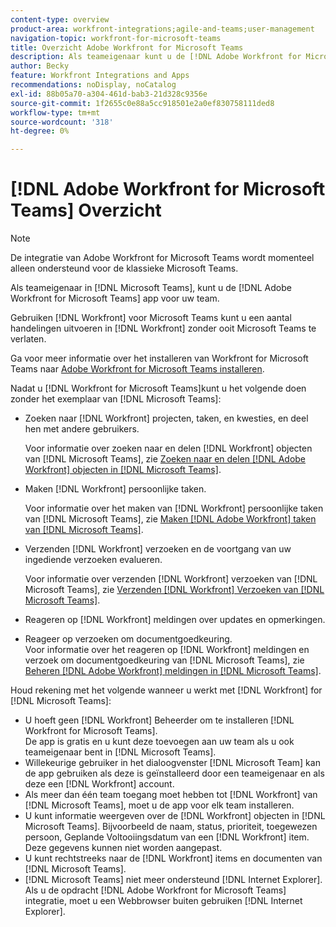 ```yaml
---
content-type: overview
product-area: workfront-integrations;agile-and-teams;user-management
navigation-topic: workfront-for-microsoft-teams
title: Overzicht Adobe Workfront for Microsoft Teams
description: Als teameigenaar kunt u de [!DNL Adobe Workfront for Microsoft Teams] app voor uw team.
author: Becky
feature: Workfront Integrations and Apps
recommendations: noDisplay, noCatalog
exl-id: 88b05a70-a304-461d-bab3-21d328c9356e
source-git-commit: 1f2655c0e88a5cc918501e2a0ef830758111ded8
workflow-type: tm+mt
source-wordcount: '318'
ht-degree: 0%

---
```


# [!DNL Adobe Workfront for Microsoft Teams] Overzicht

>[!NOTE]
>
>De integratie van Adobe Workfront for Microsoft Teams wordt momenteel alleen ondersteund voor de klassieke Microsoft Teams.

Als teameigenaar in [!DNL Microsoft Teams], kunt u de [!DNL Adobe Workfront for Microsoft Teams] app voor uw team.

Gebruiken [!DNL Workfront] voor Microsoft Teams kunt u een aantal handelingen uitvoeren in [!DNL Workfront] zonder ooit Microsoft Teams te verlaten.

Ga voor meer informatie over het installeren van Workfront for Microsoft Teams naar [Adobe Workfront for Microsoft Teams installeren](../../workfront-integrations-and-apps/using-workfront-with-microsoft-teams/install-workfront-ms-teams.md).

Nadat u [!DNL Workfront for Microsoft Teams]kunt u het volgende doen zonder het exemplaar van [!DNL Microsoft Teams]:

* Zoeken naar [!DNL Workfront] projecten, taken, en kwesties, en deel hen met andere gebruikers.

  Voor informatie over zoeken naar en delen [!DNL Workfront] objecten van [!DNL Microsoft Teams], zie [Zoeken naar en delen [!DNL Adobe Workfront] objecten in [!DNL Microsoft Teams]](../../workfront-integrations-and-apps/using-workfront-with-microsoft-teams/search-for-and-share-wf-items-in-ms-teams.md).

* Maken [!DNL Workfront] persoonlijke taken.

  Voor informatie over het maken van [!DNL Workfront] persoonlijke taken van [!DNL Microsoft Teams], zie [Maken [!DNL Adobe Workfront] taken van [!DNL Microsoft Teams]](../../workfront-integrations-and-apps/using-workfront-with-microsoft-teams/create-workfront-tasks-from-ms-teams.md).

* Verzenden [!DNL Workfront] verzoeken en de voortgang van uw ingediende verzoeken evalueren.

  Voor informatie over verzenden [!DNL Workfront] verzoeken van [!DNL Microsoft Teams], zie [Verzenden [!DNL Workfront] Verzoeken van [!DNL Microsoft Teams]](../../workfront-integrations-and-apps/using-workfront-with-microsoft-teams/submit-workfront-requests-from-ms-teams.md).

* Reageren op [!DNL Workfront] meldingen over updates en opmerkingen.
* Reageer op verzoeken om documentgoedkeuring.\
   Voor informatie over het reageren op [!DNL Workfront] meldingen en verzoek om documentgoedkeuring van [!DNL Microsoft Teams], zie [Beheren [!DNL Adobe Workfront] meldingen in [!DNL Microsoft Teams]](../../workfront-integrations-and-apps/using-workfront-with-microsoft-teams/manage-wf-notifications-approval-requests-ms-teams.md).

Houd rekening met het volgende wanneer u werkt met [!DNL Workfront] for [!DNL Microsoft Teams]:

* U hoeft geen [!DNL Workfront] Beheerder om te installeren [!DNL Workfront for Microsoft Teams].\
   De app is gratis en u kunt deze toevoegen aan uw team als u ook teameigenaar bent in [!DNL Microsoft Teams].
* Willekeurige gebruiker in het dialoogvenster [!DNL Microsoft Team] kan de app gebruiken als deze is geïnstalleerd door een teameigenaar en als deze een [!DNL Workfront] account.
* Als meer dan één team toegang moet hebben tot [!DNL Workfront] van [!DNL Microsoft Teams], moet u de app voor elk team installeren.
* U kunt informatie weergeven over de [!DNL Workfront] objecten in [!DNL Microsoft Teams]. Bijvoorbeeld de naam, status, prioriteit, toegewezen persoon, Geplande Voltooiingsdatum van een [!DNL Workfront] item. Deze gegevens kunnen niet worden aangepast.
* U kunt rechtstreeks naar de [!DNL Workfront] items en documenten van [!DNL Microsoft Teams].
* [!DNL Microsoft Teams] niet meer ondersteund [!DNL Internet Explorer]. Als u de opdracht [!DNL Adobe Workfront for Microsoft Teams] integratie, moet u een Webbrowser buiten gebruiken [!DNL Internet Explorer].
